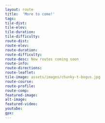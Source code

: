```yaml
---
layout: route
title:  'More to come!'
tags:
tile-dist:
tile-elev:
tile-duration:
tile-difficulty:
route-dist:
route-elev:
route-duration:
route-difficulty:
route-desc: New routes coming soon
route-info:
route-directions:
route-leaflet:
tile-image: assets/images/chunky-t-bogus.jpg
route-course:
route-profile:
route-comp:
featured-image:
alt-image:
featured-video:
youtube:
gpx: 
---
```

